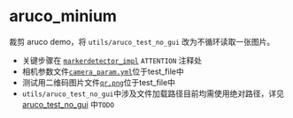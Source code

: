 # aruco_minium

裁剪 aruco demo，将 `utils/aruco_test_no_gui` 改为不循环读取一张图片。

- 关键步骤在 [`markerdetector_impl`](aruco/src/markerdetector_impl.cpp) `ATTENTION` 注释处
- 相机参数文件[`camera_param.yml`](test_files/camera_param.yml)位于test_file中
- 测试用二维码图片文件[`qr.png`](test_files/qr.png)位于test_file中
- `utils/aruco_test_no_gui`中涉及文件加载路径目前均需使用绝对路径，详见 [aruco_test_no_gui](aruco/utils/aruco_test_no_gui.cpp) 中`TODO`